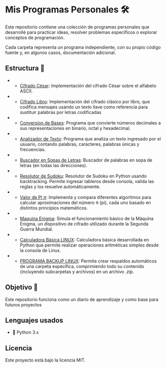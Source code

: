 # Mis Programas Personales 🛠️

Este repositorio contiene una colección de programas personales que desarrollé para practicar ideas, resolver problemas específicos o explorar conceptos de programación.

Cada carpeta representa un programa independiente, con su propio código fuente y, en algunos casos, documentación adicional.

## Estructura 📁

- - [Cifrado César](cifrado_cesar/cifrado.py): Implementación del cifrado César sobre el alfabeto ASCII.
- - [Cifrado Libro](cifrado_libro/cifrado_libro.py): Implementación del cifrado clásico por libro, que codifica mensajes usando un texto llave como referencia para sustituir palabras por letras codificadas
- - [Conversion de Bases](conversion-bases/conversion-bases.py): Programa que convierte números decimales a sus representaciones en binario, octal y hexadecimal.
- - [Analizador de Texto](analizador-texto-basico/analizador-texto.py): Programa que analiza un texto ingresado por el usuario, contando palabras, caracteres, palabras únicas y frecuencias.
- - [Buscador en Sopas de Letras](buscador-sopa-letras/buscador-sopa-letras.py): Buscador de palabras en sopa de letras (en todas las direcciones).
- - [Resolutor de Sudoku](resolutor-sudoku/resolutor-sudoku.py): Resolutor de Sudoku en Python usando backtracking. Permite ingresar tableros desde consola, valida las reglas y los resuelve automáticamente.
- - [Valor de PI π](valor_pi/valor_pi.py): Implementa y compara diferentes algoritmos para calcular aproximaciones del número π (pi), cada uno basado en distintos principios matemáticos.
- - [Maquina Enigma](maquina_enigma/maquina_enigma.py): Simula el funcionamiento básico de la Máquina Enigma, un dispositivo de cifrado utilizado durante la Segunda Guerra Mundial.
- - [Calculadora Básica LINUX](calcu_basica/calcu_basica.py): Calculadora básica desarrollada en Python que permite realizar operaciones aritméticas simples desde la consola de Linux.
- - [PROGRAMA BACKUP LINUX](backup/backup.py): Permite crear respaldos automáticos de una carpeta específica, comprimiendo todo su contenido (incluyendo subcarpetas y archivos) en un archivo .zip.

## Objetivo 🎯

Este repositorio funciona como un diario de aprendizaje y como base para futuros proyectos

## Lenguajes usados

- 🐍 Python 3.x

## Licencia

Este proyecto está bajo la licencia MIT.


